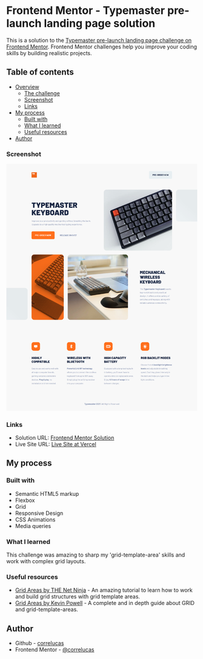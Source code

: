 # Frontend Mentor - Typemaster pre-launch landing page solution

This is a solution to the [Typemaster pre-launch landing page challenge on Frontend Mentor](). Frontend Mentor challenges help you improve your coding skills by building realistic projects.

## Table of contents

- [Overview](#overview)
  - [The challenge](#the-challenge)
  - [Screenshot](#screenshot)
  - [Links](#links)
- [My process](#my-process)
  - [Built with](#built-with)
  - [What I learned](#what-i-learned)
  - [Useful resources](#useful-resources)
- [Author](#author)


### Screenshot

![](./screenshot/screenshot-desktop.png)

### Links

- Solution URL: [Frontend Mentor Solution](https://www.frontendmentor.io/solutions/art-gallery-website-vanilla-css-custom-animations-and-hover-effects-dLv-qOWmK2)
- Live Site URL: [Live Site at Vercel](https://typemaster-landing-page-eight.vercel.app/)
## My process

### Built with

- Semantic HTML5 markup
- Flexbox
- Grid
- Responsive Design
- CSS Animations
- Media queries

### What I learned

This challenge was amazing to sharp my 'grid-template-area' skills and work with complex grid layouts.

### Useful resources

- [Grid Areas by THE Net Ninja](https://www.youtube.com/watch?v=tPosqmwIx0w) - An amazing tutorial to learn how to work and build grid structures with grid template areas.
- [Grid Areas by Kevin Powell](https://www.example.com) - A complete and in depth guide about GRID and grid-template-areas.



## Author

- Github - [correlucas](https://github.com/correlucas/)
- Frontend Mentor - [@correlucas](https://www.frontendmentor.io/profile/correlucas)
